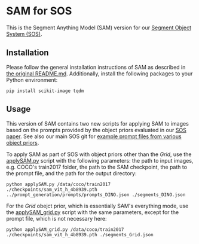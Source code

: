 # SAM for SOS

This is the Segment Anything Model (SAM) version for our [Segment Object System (SOS)](https://github.com/chwilms/SOS).

## Installation

Please follow the general installation instructions of SAM as described in [the original README.md](https://github.com/chwilms/SOS_segment-anything/blob/main/README_SAM.md#installation). Additionally, install the following packages to your Python environment:

```
pip install scikit-image tqdm
```

## Usage

This version of SAM contains two new scripts for applying SAM to images based on the prompts provided by the object priors evaluated in our [SOS paper](). See also our main SOS git for [example prompt files from various object priors](). 

To apply SAM as part of SOS with object priors other than the *Grid*, use the [applySAM.py](https://github.com/chwilms/SOS_segment-anything/blob/main/applySAM.py) script with the following parameters: the path to input images, e.g. COCO's train2017 folder, the path to the SAM checkpoint, the path to the prompt file, and the path for the output directory:

```
python applySAM.py /data/coco/train2017 ./checkpoints/sam_vit_h_4b8939.pth ../prompt_generation/prompts/prompts_DINO.json ./segments_DINO.json
```

For the *Grid* obejct prior, which is essentially SAM's everything mode, use the [applySAM_grid.py](https://github.com/chwilms/SOS_segment-anything/blob/main/applySAM_grid.py) script with the same parameters, except for the prompt file, which is not necessary here:

```
python applySAM_grid.py /data/coco/train2017 ./checkpoints/sam_vit_h_4b8939.pth ./segments_Grid.json
```
